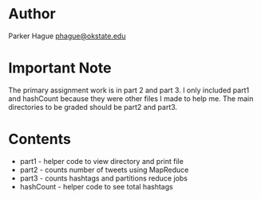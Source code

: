 # Author
Parker Hague
phague@okstate.edu

# Important Note
The primary assignment work is in part 2 and part 3. I only included part1 and hashCount
because they were other files I made to help me. The main directories to be graded should be 
part2 and part3.

# Contents
- part1 - helper code to view directory and print file
- part2 - counts number of tweets using MapReduce
- part3 - counts hashtags and partitions reduce jobs
- hashCount - helper code to see total hashtags